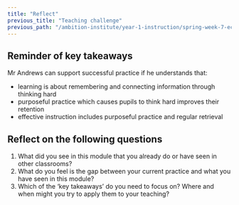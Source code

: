 ```yaml
---
title: "Reflect"
previous_title: "Teaching challenge"
previous_path: "/ambition-institute/year-1-instruction/spring-week-7-ect-teaching-challenge"
---
```


## Reminder of key takeaways

Mr Andrews can support successful practice if he understands that:

- learning is about remembering and connecting information through thinking hard
- purposeful practice which causes pupils to think hard improves their retention
- effective instruction includes purposeful practice and regular retrieval

## Reflect on the following questions

1. What did you see in this module that you already do or have seen in other classrooms?
2. What do you feel is the gap between your current practice and what you have seen in this module?
3. Which of the ‘key takeaways’ do you need to focus on? Where and when might you try to apply them to your teaching?
